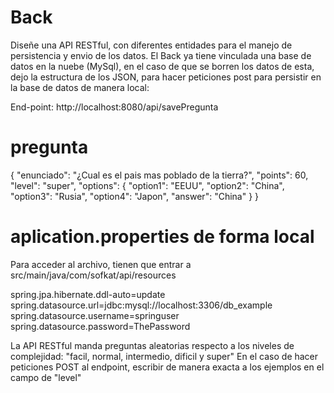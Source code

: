 # Back
Diseñe una API RESTful, con diferentes entidades para el manejo de persistencia y envio de los datos.
El Back ya tiene vinculada una base de datos en la nuebe (MySql), en el caso de que se borren los datos de esta,
dejo la estructura de los JSON, para hacer peticiones post para persistir en la base de datos de manera local:

End-point: http://localhost:8080/api/savePregunta

# pregunta
{
  "enunciado": "¿Cual es el pais mas poblado de la tierra?", 
  "points": 60,
  "level": "super",
  "options": {
    "option1": "EEUU",
    "option2": "China",
    "option3": "Rusia",
    "option4": "Japon",
    "answer": "China"
  }
}

# aplication.properties de forma local
Para acceder al archivo, tienen que entrar a src/main/java/com/sofkat/api/resources

spring.jpa.hibernate.ddl-auto=update
spring.datasource.url=jdbc:mysql://localhost:3306/db_example
spring.datasource.username=springuser
spring.datasource.password=ThePassword

La API RESTful manda preguntas aleatorias respecto a los niveles de complejidad:
"facil, normal, intermedio, dificil y super" En el caso de hacer peticiones POST al endpoint,
escribir de manera exacta a los ejemplos en el campo de "level"
